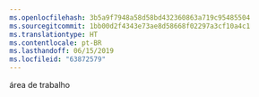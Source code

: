 ```yaml
---
ms.openlocfilehash: 3b5a9f7948a58d58bd432360863a719c95485504
ms.sourcegitcommit: 1bb00d2f4343e73ae8d58668f02297a3cf10a4c1
ms.translationtype: HT
ms.contentlocale: pt-BR
ms.lasthandoff: 06/15/2019
ms.locfileid: "63872579"
---
```

área de trabalho